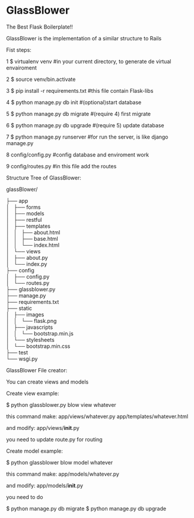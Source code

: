 GlassBlower 
===========

The Best Flask Boilerplate!!

GlassBlower is the implementation of a similar structure to Rails

Fist steps:

1 $ virtualenv venv  #in your current directory, to generate de virtual envairoment

2 $ source venv/bin.activate

3 $ pip install -r requirements.txt #this file contain Flask-libs

4 $ python manage.py db init #(optional)start database

5 $ python manage.py db migrate #(require 4) first migrate

6 $ python manage.py db upgrade #(require 5) update database

7 $ python manage.py runserver #for run the server, is like django manage.py

8 config/config.py #config database and enviroment work
 
9 config/routes.py #in this file add the routes

Structure Tree of GlassBlower:

glassBlower/

├── app <br />
│   ├── forms <br />
│   ├── models <br />
│   ├── restful <br />
│   ├── templates <br />
│   │   ├── about.html <br />
│   │   ├── base.html <br />
│   │   └── index.html <br />
│   └── views <br />
│       ├── about.py <br />
│       └── index.py <br />
├── config <br />
│   ├── config.py <br />
│   └── routes.py <br />
├── glassblower.py <br />
├── manage.py <br />
├── requirements.txt <br />
├── static <br />
│   ├── images <br />
│   │   └── flask.png <br />
│   ├── javascripts <br />
│   │   └── bootstrap.min.js <br />
│   └── stylesheets <br />
│       └── bootstrap.min.css <br />
├── test <br />
└── wsgi.py <br />



GlassBlower File creator:

You can create views and models

Create view example:

$ python glassblower.py blow view whatever

 this command make:
  app/views/whatever.py
  app/templates/whatever.html

 and modify: 
  app/views/__init__.py

 you need to update route.py for routing

Create model example:

$ python glassblower blow model whatever

 this command make:
  app/models/whatever.py
 
 and modify:
  app/models/__init__.py

 you need to do

 $ python manage.py db migrate
 $ python manage.py db upgrade
